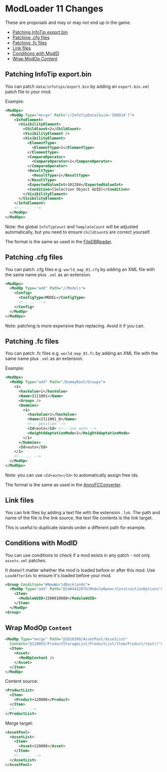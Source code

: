 # ModLoader 11 Changes

These are proposals and may or may not end up in the game.

- [Patching InfoTip export.bin](#patching-infotip-exportbin)
- [Patching .cfg files](#patching-cfg-files)
- [Patching .fc files](#patching-fc-files)
- [Link files](#link-files)
- [Conditions with ModID](#conditions-with-modid)
- [Wrap ModOp Content](#wrap-modop-content)

## Patching InfoTip export.bin

You can patch `data/infotips/export.bin` by adding an `export.bin.xml` patch file to your mod.

Example:
```xml
<ModOps>
  <ModOp Type="merge" Path="//InfoTipData[Guid='500934']">
    <InfoElement>
      <VisibilityElement>
        <ChildCount>2</ChildCount>
        <VisibilityElement />
        <VisibilityElement>
          <ElementType>
            <ElementType>1</ElementType>
          </ElementType>
          <CompareOperator>
            <CompareOperator>1</CompareOperator>
          </CompareOperator>
          <ResultType>
            <ResultType>1</ResultType>
          </ResultType>
          <ExpectedValueInt>102284</ExpectedValueInt>
          <Condition>[Selection Object GUID]</Condition>
        </VisibilityElement>
      </VisibilityElement>
    </InfoElement>
    <!-- ... -->
  </ModOp>
</ModOps>

```

Note: the global `InfoTipCount` and `TemplateCount` will be adjusted automatically, but you need to ensure `ChildCount`s are correct yourself.

The format is the same as used in the [FileDBReader](https://github.com/anno-mods/FileDBReader/blob/master/FileFormats/infotip.xml).

## Patching .cfg files

You can patch .cfg files e.g. `world_map_01.cfg` by adding an XML file with the same name plus `.xml` as an extension.

```xml
<ModOps>
  <ModOp Type="add" Path="//Models">
    <Config>
      <ConfigType>MODEL</ConfigType>
      <!-- ... -->
    </Config>
  </ModOp>
</ModOps>
```

Note: patching is more expensive than replacing. Avoid it if you can.

## Patching .fc files

You can patch .fc files e.g. `world_map_01.fc` by adding an XML file with the same name plus `.xml` as an extension.

Example:
```xml
<ModOps>
  <ModOp Type="add" Path="/DummyRoot/Groups">
    <i>
      <hasValue>1</hasValue>
      <Name>2111001</Name>
      <Groups />
      <Dummies>
        <i>
          <hasValue>1</hasValue>
          <Name>2111001_0</Name>
          <!-- position -->
          <Id>auto</Id> <!-- use auto -->
          <HeightAdaptationMode>1</HeightAdaptationMode>
        </i>
      </Dummies>
      <Id>auto</Id>
    </i>
    <!-- ... -->
  </ModOp>
</ModOps>
```

Note: you can use `<Id>auto</Id>` to automatically assign free ids.

The format is the same as used in the [AnnoFCConverter](https://github.com/jakobharder/AnnoFCConverter).

## Link files

You can link files by adding a text file with the extension `.lnk`.
The path and name of the file is the link source, the text file contents is the link target.

This is useful to duplicate islands under a different path for example.

## Conditions with ModID

You can use conditions to check if a mod exists in any patch - not only `assets.xml` patches.

It doesn't matter whether the mod is loaded before or after this mod.
Use `LoadAfterIds` to ensure it's loaded before your mod.

```xml
<Group Condition="#NewWorldDocklands">
  <ModOp Type="add" Path="@1404422070/ModuleOwner/ConstructionOptions">
    <Item>
      <ModuleGUID>1500010080</ModuleGUID>
    </Item>
  </ModOp>
<Group>
```

## Wrap ModOp `Content`

```xml
<ModOp Type="merge" Path="@1010399/AssetPool/AssetList"
  Content="@120055/ProductStorageList/ProductList/Item/Product/text()">
  <Item>
    <Asset>
      <ModOpContent />
    </Asset>
  </Item>
</ModOp>
```

Content source:

```xml
<ProductList>
  <Item>
    <Product>120008</Product>
  </Item>
  <!-- ... -->
</ProductList>
```

Merge target:

```xml
<AssetPool>
  <AssetList>
    <Item>
      <Asset>120008</Asset>
    </Item>
    <!-- ... -->
  </AssetList>
</AssetPool>
```